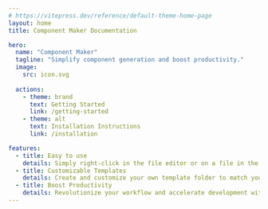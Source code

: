 ```yaml
---
# https://vitepress.dev/reference/default-theme-home-page
layout: home
title: Component Maker Documentation

hero:
  name: "Component Maker"
  tagline: "Simplify component generation and boost productivity."
  image:
    src: icon.svg
  
  actions:
    - theme: brand
      text: Getting Started
      link: /getting-started
    - theme: alt
      text: Installation Instructions
      link: /installation

features:
  - title: Easy to use
    details: Simply right-click in the file editor or on a file in the explorer, and choose `📐Make Component` to generate a component as needed.
  - title: Customizable Templates
    details: Create and customize your own template folder to match your project's requirements. The extension clones your model, similar to how plop does, allowing for flexibility in your file structure.
  - title: Boost Productivity
    details: Revolutionize your workflow and accelerate development with Component Maker's lightning-fast component creation process.
---
```


 